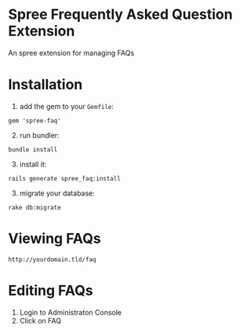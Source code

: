 Spree Frequently Asked Question Extension
=========

An spree extension for managing FAQs

Installation
============

1) add the gem to your `Gemfile`:

`gem 'spree-faq'`

2) run bundler:

`bundle install`

3) install it:

`rails generate spree_faq:install`

3) migrate your database:

`rake db:migrate`

Viewing FAQs
============

`http://yourdomain.tld/faq`

Editing FAQs
===========

1. Login to Administraton Console
2. Click on FAQ 


